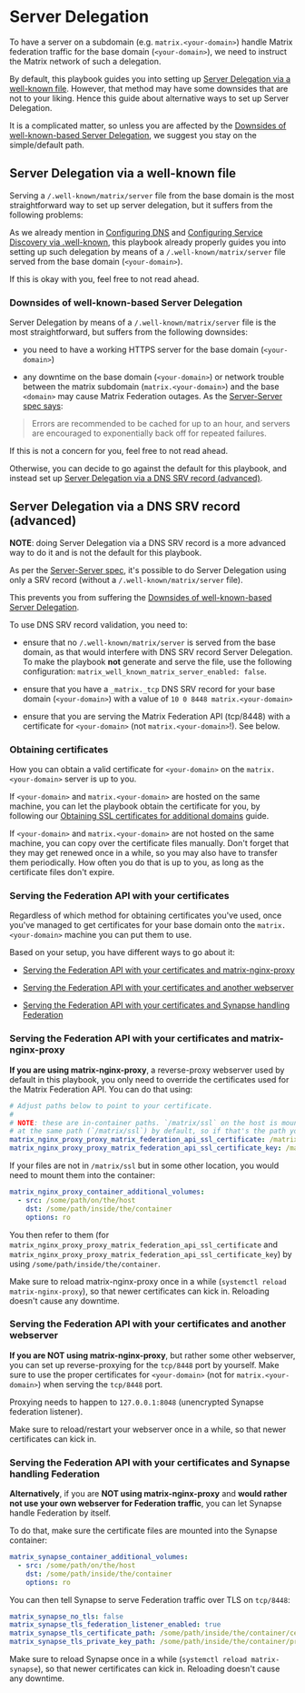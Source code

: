 # Server Delegation

To have a server on a subdomain (e.g. `matrix.<your-domain>`) handle Matrix federation traffic for the base domain (`<your-domain>`), we need to instruct the Matrix network of such a delegation.

By default, this playbook guides you into setting up [Server Delegation via a well-known file](#server-delegation-via-a-well-known-file).
However, that method may have some downsides that are not to your liking. Hence this guide about alternative ways to set up Server Delegation.

It is a complicated matter, so unless you are affected by the [Downsides of well-known-based Server Delegation](#downsides-of-well-known-based-server-delegation), we suggest you stay on the simple/default path.


## Server Delegation via a well-known file

Serving a `/.well-known/matrix/server` file from the base domain is the most straightforward way to set up server delegation, but it suffers from the following problems:

As we already mention in [Configuring DNS](configuring-dns.md) and [Configuring Service Discovery via .well-known](configuring-well-known.md),
this playbook already properly guides you into setting up such delegation by means of a `/.well-known/matrix/server` file served from the base domain (`<your-domain>`).

If this is okay with you, feel free to not read ahead.


### Downsides of well-known-based Server Delegation

Server Delegation by means of a `/.well-known/matrix/server` file is the most straightforward, but suffers from the following downsides:

- you need to have a working HTTPS server for the base domain (`<your-domain>`)

- any downtime on the base domain (`<your-domain>`) or network trouble between the matrix subdomain (`matrix.<your-domain>`) and the base `<domain>` may cause Matrix Federation outages. As the [Server-Server spec says](https://matrix.org/docs/spec/server_server/r0.1.0.html#server-discovery):

> Errors are recommended to be cached for up to an hour, and servers are encouraged to exponentially back off for repeated failures.

If this is not a concern for you, feel free to not read ahead.

Otherwise, you can decide to go against the default for this playbook, and instead set up [Server Delegation via a DNS SRV record (advanced)](#server-delegation-via-a-dns-srv-record-advanced).


## Server Delegation via a DNS SRV record (advanced)

**NOTE**: doing Server Delegation via a DNS SRV record is a more advanced way to do it and is not the default for this playbook.

As per the [Server-Server spec](https://matrix.org/docs/spec/server_server/r0.1.0.html#server-discovery), it's possible to do Server Delegation using only a SRV record (without a `/.well-known/matrix/server` file).

This prevents you from suffering the [Downsides of well-known-based Server Delegation](#downsides-of-well-known-based-server-delegation).

To use DNS SRV record validation, you need to:

- ensure that no `/.well-known/matrix/server` is served from the base domain, as that would interfere with DNS SRV record Server Delegation. To make the playbook **not** generate and serve the file, use the following configuration: `matrix_well_known_matrix_server_enabled: false`.

- ensure that you have a `_matrix._tcp` DNS SRV record for your base domain (`<your-domain>`) with a value of `10 0 8448 matrix.<your-domain>`

- ensure that you are serving the Matrix Federation API (tcp/8448) with a certificate for `<your-domain>` (not `matrix.<your-domain>`!). See below.


### Obtaining certificates

How you can obtain a valid certificate for `<your-domain>` on the `matrix.<your-domain>` server is up to you.

If `<your-domain>` and `matrix.<your-domain>` are hosted on the same machine, you can let the playbook obtain the certificate for you, by following our [Obtaining SSL certificates for additional domains](configuring-playbook-ssl-certificates.md#obtaining-ssl-certificates-for-additional-domains) guide.

If `<your-domain>` and `matrix.<your-domain>` are not hosted on the same machine, you can copy over the certificate files manually.
Don't forget that they may get renewed once in a while, so you may also have to transfer them periodically. How often you do that is up to you, as long as the certificate files don't expire.


### Serving the Federation API with your certificates

Regardless of which method for obtaining certificates you've used, once you've managed to get certificates for your base domain onto the `matrix.<your-domain>` machine you can put them to use.

Based on your setup, you have different ways to go about it:

- [Serving the Federation API with your certificates and matrix-nginx-proxy](#serving-the-federation-api-with-your-certificates-and-matrix-nginx-proxy)

- [Serving the Federation API with your certificates and another webserver](#serving-the-federation-api-with-your-certificates-and-another-webserver)

- [Serving the Federation API with your certificates and Synapse handling Federation](#serving-the-federation-api-with-your-certificates-and-synapse-handling-federation)


### Serving the Federation API with your certificates and matrix-nginx-proxy

**If you are using matrix-nginx-proxy**, a reverse-proxy webserver used by default in this playbook, you only need to override the certificates used for the Matrix Federation API. You can do that using:

```yaml
# Adjust paths below to point to your certificate.
#
# NOTE: these are in-container paths. `/matrix/ssl` on the host is mounted into the container
# at the same path (`/matrix/ssl`) by default, so if that's the path you need, it would be seamless.
matrix_nginx_proxy_proxy_matrix_federation_api_ssl_certificate: /matrix/ssl/config/live/<your-domain>/fullchain.pem
matrix_nginx_proxy_proxy_matrix_federation_api_ssl_certificate_key: /matrix/ssl/config/live/<your-domain>/privkey.pem
```

If your files are not in `/matrix/ssl` but in some other location, you would need to mount them into the container:

```yaml
matrix_nginx_proxy_container_additional_volumes:
  - src: /some/path/on/the/host
    dst: /some/path/inside/the/container
    options: ro
```

You then refer to them (for `matrix_nginx_proxy_proxy_matrix_federation_api_ssl_certificate` and `matrix_nginx_proxy_proxy_matrix_federation_api_ssl_certificate_key`) by using `/some/path/inside/the/container`.

Make sure to reload matrix-nginx-proxy once in a while (`systemctl reload matrix-nginx-proxy`), so that newer certificates can kick in.
Reloading doesn't cause any downtime.


### Serving the Federation API with your certificates and another webserver

**If you are NOT using matrix-nginx-proxy**, but rather some other webserver, you can set up reverse-proxying for the `tcp/8448` port by yourself.
Make sure to use the proper certificates for `<your-domain>` (not for `matrix.<your-domain>`) when serving the `tcp/8448` port.

Proxying needs to happen to `127.0.0.1:8048` (unencrypted Synapse federation listener).

Make sure to reload/restart your webserver once in a while, so that newer certificates can kick in.


### Serving the Federation API with your certificates and Synapse handling Federation

**Alternatively**, if you are **NOT using matrix-nginx-proxy** and **would rather not use your own webserver for Federation traffic**, you can let Synapse handle Federation by itself.

To do that, make sure the certificate files are mounted into the Synapse container:

```yaml
matrix_synapse_container_additional_volumes:
  - src: /some/path/on/the/host
    dst: /some/path/inside/the/container
    options: ro
```

You can then tell Synapse to serve Federation traffic over TLS on `tcp/8448`:

```yaml
matrix_synapse_no_tls: false
matrix_synapse_tls_federation_listener_enabled: true
matrix_synapse_tls_certificate_path: /some/path/inside/the/container/certificate.crt
matrix_synapse_tls_private_key_path: /some/path/inside/the/container/private.key
```

Make sure to reload Synapse once in a while (`systemctl reload matrix-synapse`), so that newer certificates can kick in.
Reloading doesn't cause any downtime.
